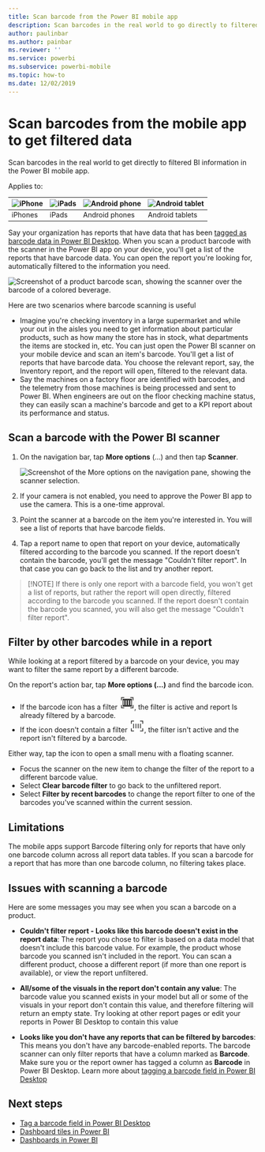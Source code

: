 ```yaml
---
title: Scan barcode from the Power BI mobile app
description: Scan barcodes in the real world to go directly to filtered BI information in the Power BI mobile app.
author: paulinbar
ms.author: painbar
ms.reviewer: ''
ms.service: powerbi
ms.subservice: powerbi-mobile
ms.topic: how-to
ms.date: 12/02/2019
---
```

# Scan barcodes from the mobile app to get filtered data 
Scan barcodes in the real world to get directly to filtered BI information in the Power BI mobile app.

Applies to:

| ![iPhone](./media/mobile-apps-qr-code/ios-logo-40-px.png) | ![iPads](./media/mobile-apps-qr-code/ios-logo-40-px.png) | ![Android phone](././media/mobile-apps-qr-code/android-logo-40-px.png) | ![Android tablet](././media/mobile-apps-qr-code/android-logo-40-px.png) |
|:--- |:--- |:--- |:--- |
|iPhones |iPads |Android phones |Android tablets |

Say your organization has reports that have data that has been [tagged as barcode data in Power BI Desktop](../../transform-model/desktop-mobile-barcodes.md). When you scan a product barcode with the scanner in the Power BI app on your device, you'll get a list of the reports that have barcode data. You can open the report you're looking for, automatically filtered to the information you need.

![Screenshot of a product barcode scan, showing the scanner over the barcode of a colored beverage.](media/mobile-apps-scan-barcode-iphone/power-bi-barcode-scanner.png)

Here are two scenarios where barcode scanning is useful
* Imagine you're checking inventory in a large supermarket and while your out in the aisles you need to get information about particular products, such as how many the store has in stock, what departments the items are stocked in, etc. You can just open the Power BI scanner on your mobile device and scan an item's barcode. You'll get a list of reports that have barcode data. You choose the relevant report, say, the Inventory report, and the report will open, filtered to the relevant data.
* Say the machines on a factory floor are identified with barcodes, and the telemetry from those machines is being processed and sent to Power BI. When engineers are out on the floor checking machine status, they can easily scan a machine's barcode and get to a KPI report about its performance and status.

## Scan a barcode with the Power BI scanner
1. On the navigation bar, tap **More options** (...) and then tap **Scanner**.

    ![Screenshot of the More options on the navigation pane, showing the scanner selection.](media/mobile-apps-scan-barcode-iphone/power-bi-scanner.png)

1. If your camera is not enabled, you need to approve the Power BI app to use the camera. This is a one-time approval. 
1. Point the scanner at a barcode on the item you're interested in. You will see a list of reports that have barcode fields.
1. Tap a report name to open that report on your device, automatically filtered according to the barcode you scanned. If the report doesn't contain the barcode, you'll get the message "Couldn't filter report". In that case you can go back to the list and try another report.
    
>[!NOTE] If there is only one report with a barcode field, you won't get a list of reports, but rather the report will open directly, filtered according to the barcode you scanned. If the report doesn't contain the barcode you scanned, you will also get the message "Couldn't filter report".

## Filter by other barcodes while in a report
While looking at a report filtered by a barcode on your device, you may want to filter the same report by a different barcode.

On the report's action bar, tap **More options (...)** and find the barcode icon.

* If the barcode icon has a filter ![Filtered icon](media/mobile-apps-scan-barcode-iphone/power-bi-barcode-filtered-icon-black.png), the filter is active and report Is already filtered by a barcode. 
* If the icon doesn't contain a filter ![Unfiltered icon](media/mobile-apps-scan-barcode-iphone/power-bi-barcode-unfiltered-icon.png), the filter isn't active and the report isn't filtered by a barcode. 

Either way, tap the icon to open a small menu with a floating scanner.

* Focus the scanner on the new item to change the filter of the report to a different barcode value. 
* Select **Clear barcode filter** to go back to the unfiltered report.
* Select **Filter by recent barcodes** to change the report filter to one of the barcodes you've scanned within the current session.

## Limitations

The mobile apps support Barcode filtering only for reports that have only one barcode column across all report data tables. If you scan a barcode for a report that has more than one barcode column, no filtering takes place.

## Issues with scanning a barcode
Here are some messages you may see when you scan a barcode on a product.

* **Couldn't filter report - Looks like this barcode doesn't exist in the report data**: The report you chose to filter is based on a data model that doesn't include this barcode value. For example, the product whose barcode you scanned isn't included in the report. You can scan a different product, choose a different report (if more than one report is available), or view the report unfiltered.  

* **All/some of the visuals in the report don't contain any value**: The barcode value you scanned exists in your model but all or some of the visuals in your report don't contain this value, and therefore filtering will return an empty state. Try looking at other report pages or edit your reports in Power BI Desktop to contain this value 

* **Looks like you don't have any reports that can be filtered by barcodes**: This means you don't have any barcode-enabled reports. The barcode scanner can only filter reports that have a column marked as **Barcode**. Make sure you or the report owner has tagged a column as **Barcode** in Power BI Desktop. Learn more about [tagging a barcode field in Power BI Desktop](../../transform-model/desktop-mobile-barcodes.md)

## Next steps
* [Tag a barcode field in Power BI Desktop](../../transform-model/desktop-mobile-barcodes.md)
* [Dashboard tiles in Power BI](../end-user-tiles.md)
* [Dashboards in Power BI](../end-user-dashboards.md)
